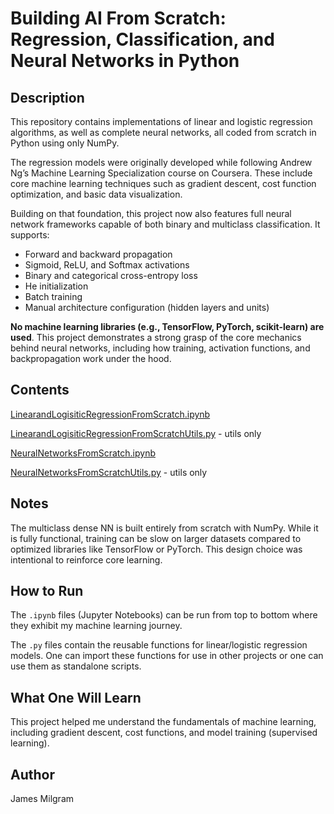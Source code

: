 # Building AI From Scratch: Regression, Classification, and Neural Networks in Python 

## Description
This repository contains implementations of linear and logistic regression algorithms, as well as complete neural networks, all coded from scratch in Python using only NumPy.

The regression models were originally developed while following Andrew Ng’s Machine Learning Specialization course on Coursera. These include core machine learning techniques such as gradient descent, cost function optimization, and basic data visualization.

Building on that foundation, this project now also features full neural network frameworks capable of both binary and multiclass classification. It supports:

- Forward and backward propagation
- Sigmoid, ReLU, and Softmax activations
- Binary and categorical cross-entropy loss
- He initialization
- Batch training
- Manual architecture configuration (hidden layers and units)

<b>No machine learning libraries (e.g., TensorFlow, PyTorch, scikit-learn) are used</b>. This project demonstrates a strong grasp of the core mechanics behind neural networks, including how training, activation functions, and backpropagation work under the hood.

## Contents
[LinearandLogisiticRegressionFromScratch.ipynb](LinearandLogisiticRegressionFromScratch.ipynb)

[LinearandLogisiticRegressionFromScratchUtils.py](LinearandLogisiticRegressionFromScratchUtils.py) - utils only

[NeuralNetworksFromScratch.ipynb](NeuralNetworksFromScratch.ipynb)

[NeuralNetworksFromScratchUtils.py](NeuralNetworksFromScratchUtils.py) - utils only

## Notes
The multiclass dense NN is built entirely from scratch with NumPy. While it is fully functional, training can be slow on larger datasets compared to optimized libraries like TensorFlow or PyTorch. This design choice was intentional to reinforce core learning.

## How to Run
The `.ipynb` files (Jupyter Notebooks) can be run from top to bottom where they exhibit my machine learning journey. 

The `.py` files contain the reusable functions for linear/logistic regression models. One can import these functions for use in other projects or one can use them as standalone scripts.

## What One Will Learn
This project helped me understand the fundamentals of machine learning, including gradient descent, cost functions, and model training (supervised learning). 

## Author
James Milgram
